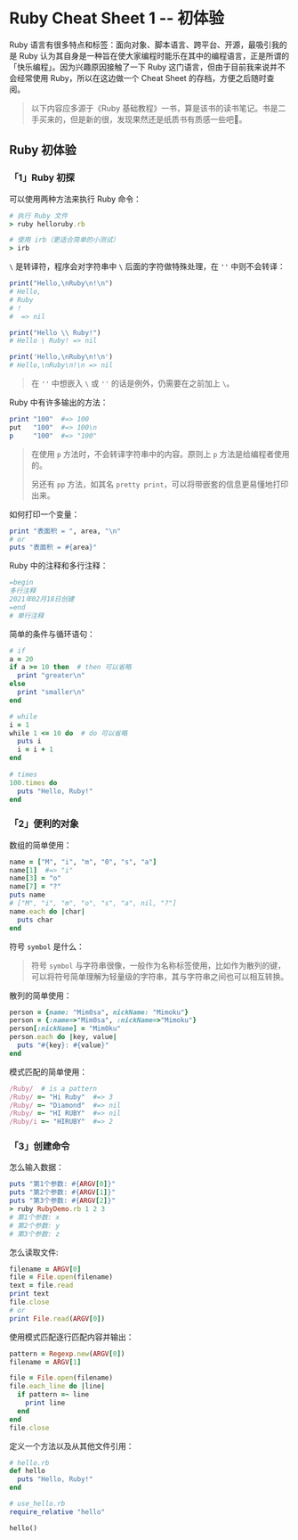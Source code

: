 # Ruby Cheat Sheet 1 -- 初体验

Ruby 语言有很多特点和标签：面向对象、脚本语言、跨平台、开源，最吸引我的是 Ruby 认为其自身是一种旨在使大家编程时能乐在其中的编程语言，正是所谓的「快乐编程」。因为兴趣原因接触了一下 Ruby 这门语言，但由于目前我来说并不会经常使用 Ruby，所以在这边做一个 Cheat Sheet 的存档，方便之后随时查阅。

> 以下内容应多源于《Ruby 基础教程》一书，算是该书的读书笔记。书是二手买来的，但是新的很，发现果然还是纸质书有质感一些吧🤔。

<!--more-->



## Ruby 初体验

### 「1」Ruby 初探

可以使用两种方法来执行 Ruby 命令：

```ruby
# 执行 Ruby 文件
> ruby helloruby.rb

# 使用 irb（更适合简单的小测试）
> irb
```

`\` 是转译符，程序会对字符串中 `\` 后面的字符做特殊处理，在 `''` 中则不会转译：

 ```ruby
print("Hello,\nRuby\n!\n")
# Hello,
# Ruby
# !
#  => nil

print("Hello \\ Ruby!")
# Hello \ Ruby! => nil

print('Hello,\nRuby\n!\n')
# Hello,\nRuby\n!\n => nil
 ```

> 在 `''` 中想嵌入 `\` 或 `''` 的话是例外，仍需要在之前加上 `\`。

Ruby 中有许多输出的方法：

```ruby
print "100"  #=> 100
put   "100"  #=> 100\n
p     "100"  #=> "100"
```

> 在使用 `p` 方法时，不会转译字符串中的内容。原则上 `p` 方法是给编程者使用的。
>
> 另还有 `pp` 方法，如其名 `pretty print`，可以将带嵌套的信息更易懂地打印出来。

如何打印一个变量：

```ruby
print "表面积 = ", area, "\n"
# or
puts "表面积 = #{area}"
```

Ruby 中的注释和多行注释：

```ruby
=begin
多行注释
2021年02月18日创建
=end
# 单行注释
```

简单的条件与循环语句：

```ruby
# if
a = 20
if a >= 10 then  # then 可以省略
  print "greater\n"
else
  print "smaller\n"
end

# while
i = 1
while 1 <= 10 do  # do 可以省略
  puts i
  i = i + 1
end
  
# times
100.times do
  puts "Hello, Ruby!"
end
```

### 「2」便利的对象

数组的简单使用：

```ruby
name = ["M", "i", "m", "0", "s", "a"]
name[1]  #=> "i"
name[3] = "o"
name[7] = "?"
puts name
# ["M", "i", "m", "o", "s", "a", nil, "?"]
name.each do |char|
  puts char
end
```

符号 `symbol` 是什么：

> 符号 `symbol` 与字符串很像，一般作为名称标签使用，比如作为散列的键，可以将符号简单理解为轻量级的字符串，其与字符串之间也可以相互转换。

散列的简单使用：

```ruby
person = {name: "Mim0sa", nickName: "Mimoku"}
person = {:name=>"Mim0sa", :nickName=>"Mimoku"}
person[:nickName] = "Mim0ku"
person.each do |key, value|
  puts "#{key}: #{value}"
end
```

模式匹配的简单使用：

```ruby
/Ruby/  # is a pattern
/Ruby/ =~ "Hi Ruby"  #=> 3
/Ruby/ =~ "Diamond"  #=> nil
/Ruby/ =~ "HI RUBY"  #=> nil
/Ruby/i =~ "HIRUBY"  #=> 2
```

### 「3」创建命令

怎么输入数据：

```ruby
puts "第1个参数: #{ARGV[0]}"
puts "第2个参数: #{ARGV[1]}"
puts "第3个参数: #{ARGV[2]}"
> ruby RubyDemo.rb 1 2 3
# 第1个参数: x
# 第2个参数: y
# 第3个参数: z
```

怎么读取文件:

```ruby
filename = ARGV[0]
file = File.open(filename)
text = file.read
print text
file.close
# or
print File.read(ARGV[0])
```

使用模式匹配逐行匹配内容并输出：

```ruby
pattern = Regexp.new(ARGV[0])
filename = ARGV[1]

file = File.open(filename)
file.each_line do |line|
  if pattern =~ line
    print line
  end
end
file.close
```

定义一个方法以及从其他文件引用：

```ruby
# hello.rb
def hello
  puts "Hello, Ruby!"
end

# use_hello.rb
require_relative "hello"

hello()
```




